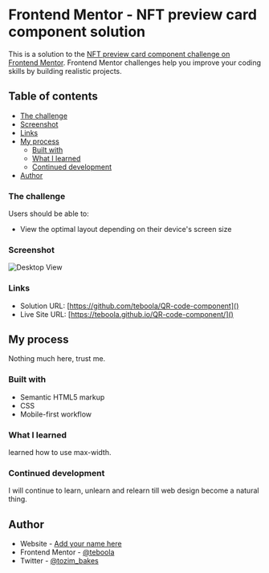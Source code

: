# Frontend Mentor - NFT preview card component solution

This is a solution to the [NFT preview card component challenge on Frontend Mentor](https://www.frontendmentor.io/challenges/nft-preview-card-component-SbdUL_w0U). Frontend Mentor challenges help you improve your coding skills by building realistic projects.

## Table of contents

- [The challenge](#the-challenge)
- [Screenshot](#screenshot)
- [Links](#links)
- [My process](#my-process)
  - [Built with](#built-with)
  - [What I learned](#what-i-learned)
  - [Continued development](#continued-development)
- [Author](#author)


### The challenge

Users should be able to:

- View the optimal layout depending on their device's screen size

### Screenshot
![Desktop View](./images/Screenshot%202022-09-17%20at%2003-34-00%20Frontend%20Mentor%20NFT%20preview%20card%20component.png)

### Links

- Solution URL: [https://github.com/teboola/QR-code-component]()
- Live Site URL: [https://teboola.github.io/QR-code-component/]()

## My process
Nothing much here, trust me.

### Built with

- Semantic HTML5 markup
- CSS
- Mobile-first workflow

### What I learned

learned how to use max-width.

### Continued development

I will continue to learn, unlearn and relearn till web design become a natural thing.

## Author

- Website - [Add your name here](https://www.your-site.com)
- Frontend Mentor - [@teboola](https://www.frontendmentor.io/profile/teboola)
- Twitter - [@tozim_bakes](https://twitter.com/tozim_bakes)
